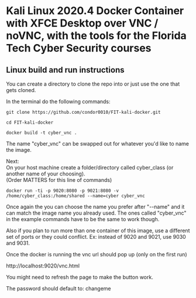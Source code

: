# Kali Linux 2020.4 Docker Container with XFCE Desktop over VNC / noVNC, with the tools for the Florida Tech Cyber Security courses

## Linux build and run instructions

You can create a directory to clone the repo into or just use the one that gets cloned.

In the terminal do the following commands:

```
git clone https://github.com/condor0010/FIT-kali-docker.git

cd FIT-kali-docker

docker build -t cyber_vnc .
```
The name "cyber_vnc" can be swapped out for whatever you'd like to name the image.

Next:  
On your host machine create a folder/directory called cyber_class (or another name of your choosing).  
(Order MATTERS for this line of commands)

```
docker run -ti -p 9020:8080 -p 9021:8080 -v /home/cyber_class:/home/shared --name=cyber cyber_vnc
```

Once again the you can choose the name you prefer after "--name" and it can match the image name you already used. The ones called "cyber_vnc" in the example commands have to be the same to work though. 

Also if you plan to run more than one container of this image, use a different set of ports or they could conflict. Ex: instead of 9020 and 9021, use 9030 and 9031. 

Once the docker is running the vnc url should pop up (only on the first run)

http://localhost:9020/vnc.html

You might need to refresh the page to make the button work.

The password should default to: changeme
